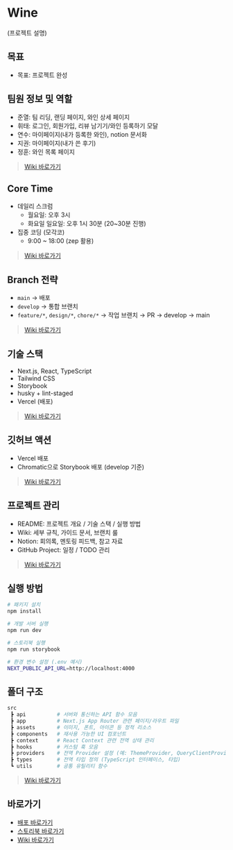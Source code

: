 # Wine
(프로젝트 설명)

## 목표
- 목표: 프로젝트 완성

## 팀원 정보 및 역할
- 준열: 팀 리딩, 랜딩 페이지, 와인 상세 페이지
- 휘태: 로그인, 회원가입, 리뷰 남기기/와인 등록하기 모달
- 연수: 마이페이지(내가 등록한 와인), notion 문서화
- 지권: 마이페이지(내가 쓴 후기)
- 정훈: 와인 목록 페이지

> [Wiki 바로가기](https://github.com/Team-3-2/Wine/wiki)

## Core Time
- 데일리 스크럼  
  - 월요일: 오후 3시  
  - 화요일 일요일: 오후 1시 30분 (20~30분 진행)
- 집중 코딩 (모각코)  
  - 9:00 ~ 18:00 (zep 활용)
 
> [Wiki 바로가기](https://github.com/Team-3-2/Wine/wiki)

## Branch 전략
- `main` → 배포
- `develop` → 통합 브랜치
- `feature/*`, `design/*`, `chore/*` → 작업 브랜치 → PR → develop → main

> [Wiki 바로가기](https://github.com/Team-3-2/Wine/wiki/%EB%B8%8C%EB%9E%9C%EC%B9%98-%EC%BB%A8%EB%B2%A4%EC%85%98)

## 기술 스택
- Next.js, React, TypeScript
- Tailwind CSS
- Storybook
- husky + lint-staged
- Vercel (배포)

> [Wiki 바로가기](https://github.com/Team-3-2/Wine/wiki/%EA%B8%B0%EC%88%A0-%EC%8A%A4%ED%83%9D)

## 깃허브 액션
- Vercel 배포  
- Chromatic으로 Storybook 배포 (develop 기준)  

> [Wiki 바로가기](https://github.com/Team-3-2/Wine/wiki/%EA%B9%83%ED%97%88%EB%B8%8C-%EC%95%A1%EC%85%98)

## 프로젝트 관리
- README: 프로젝트 개요 / 기술 스택 / 실행 방법
- Wiki: 세부 규칙, 가이드 문서, 브랜치 룰
- Notion: 회의록, 멘토링 피드백, 참고 자료
- GitHub Project: 일정 / TODO 관리

> [Wiki 바로가기](https://github.com/Team-3-2/Wine/wiki/%ED%94%84%EB%A1%9C%EC%A0%9D%ED%8A%B8-%EA%B4%80%EB%A6%AC)

## 실행 방법
```bash
# 패키지 설치
npm install

# 개발 서버 실행
npm run dev

# 스토리북 실행
npm run storybook

# 환경 변수 설정 (.env 예시)
NEXT_PUBLIC_API_URL=http://localhost:4000
```

## 폴더 구조

```bash
src
 ┣ api          # 서버와 통신하는 API 함수 모음
 ┣ app          # Next.js App Router 관련 페이지/라우트 파일
 ┣ assets       # 이미지, 폰트, 아이콘 등 정적 리소스
 ┣ components   # 재사용 가능한 UI 컴포넌트
 ┣ context      # React Context 관련 전역 상태 관리
 ┣ hooks        # 커스텀 훅 모음
 ┣ providers    # 전역 Provider 설정 (예: ThemeProvider, QueryClientProvider 등)
 ┣ types        # 전역 타입 정의 (TypeScript 인터페이스, 타입)
 ┗ utils        # 공통 유틸리티 함수
```
> [Wiki 바로가기](https://github.com/Team-3-2/Wine/wiki/%ED%8F%B4%EB%8D%94-%EA%B5%AC%EC%A1%B0)

## 바로가기
- [배포 바로가기](https://google.com/)
- [스토리북 바로가기](https://68d3998e0b054d1207706cbb-rwcjoqmeoa.chromatic.com/)
- [Wiki 바로가기](https://github.com/Team-3-2/Wine/wiki)
